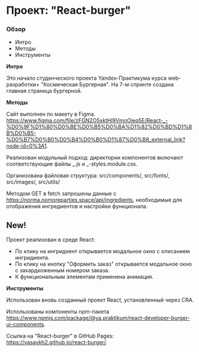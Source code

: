 # Проект: "React-burger"

### Обзор

- Интро
- Методы
- Инструменты

**Интро**

Это начало студенческого проекта Yandex-Практикума курса web-разработки+ "Космическая Бургерная". На 7-м спринте создана главная страница бургерной.

**Методы**

Сайт выполнен по макету в Figma. https://www.figma.com/file/zFGN2O5xktHl9VmoOieq5E/React-_-%D0%9F%D1%80%D0%BE%D0%B5%D0%BA%D1%82%D0%BD%D1%8B%D0%B5-%D0%B7%D0%B0%D0%B4%D0%B0%D1%87%D0%B8_external_link?node-id=0%3A1.

Реализован модульный подход: директории компонентов включают соответствующие файлы _.js и _-styles.module.css.

Организована файловая структура: src/components/, src/fonts/, src/images/, src/utils/

Методом GET в fetch запрошены данные с https://norma.nomoreparties.space/api/ingredients, необходимые для отображения ингредиентов и настройки функционала.

## New!

Проект реализован в среде React:

- По клику на ингридиент открывается модальное окно с описанием ингридиента.
- По клику на кнопку "Оформить заказ" открывается модальное окно с захардкоженным номером заказа.
- К функциональным элементам применена анимация.

**Инструменты**

Использован вновь созданный проект React, установленный через CRA.

Использованы компоненты npm-пакета https://www.npmjs.com/package/@ya.praktikum/react-developer-burger-ui-components.

Ссылка на "React-burger" в GitHub Pages: https://vasaykh2.github.io/react-burger/.
